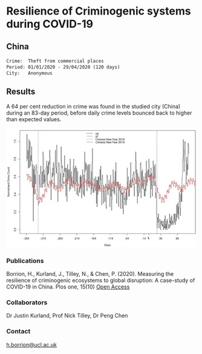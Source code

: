 # Resilience of Criminogenic systems during COVID-19
## China

```
Crime:  Theft from commercial places
Period: 01/01/2020 - 29/04/2020 (120 days)
City:   Anonymous
```

## Results
A 64 per cent reduction in crime was found in the studied city (China) during an 83-day period, before daily crime levels bounced back to higher than expected values.

![Image](./China_timeseries_commercial_theft.png)

### Publications

Borrion, H., Kurland, J., Tilley, N., & Chen, P. (2020). Measuring the resilience of criminogenic ecosystems to global disruption: A case-study of COVID-19 in China. Plos one, 15(10) [Open Access](https://journals.plos.org/plosone/article?id=10.1371/journal.pone.0240077)


### Collaborators

Dr Justin Kurland,  Prof Nick Tilley, Dr Peng Chen


### Contact

h.borrion@ucl.ac.uk

